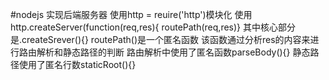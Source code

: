 #nodejs 实现后端服务器
使用http = reuire('http')模块化
使用http.createServer(function(req,res){ routePath(req,res)}
其中核心部分是.createSrever(){}
routePath()是一个匿名函数
该函数通过分析res的内容来进行路由解析和静态路径的判断
路由解析中使用了匿名函数parseBody(){}
静态路径使用了匿名行数staticRoot(){}